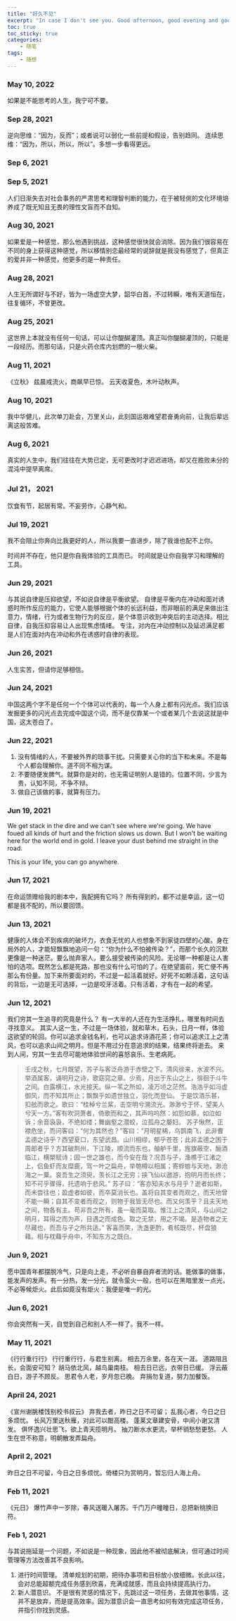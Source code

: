 ```yaml
---
title: "好久不见"
excerpt: "In case I don't see you. Good afternoon, good evening and good night."
toc: true
toc_sticky: true
categories: 
    - 随笔
tags:
    - 随想
---
```

### May 10, 2022
如果是不能思考的人生，我宁可不要。

### Sep 28, 2021
逆向思维：“因为，反而”；或者说可以弱化一些前提和假设，告别趋同。 连续思维：“因为，所以，所以，所以”。多想一步看得更远。

### Sep 6, 2021

### Sep 5, 2021
人们日渐失去对社会事务的严肃思考和理智判断的能力，在于被轻佻的文化环境培养成了既无知且无畏的理性文盲而不自知。

### Aug 30, 2021
如果爱是一种感觉，那么他遇到挑战，这种感觉很快就会消除。因为我们很容易在不同的身上获得这种感觉，所以移情别恋最经常的说辞就是我没有感觉了，但真正的爱并非一种感觉，他更多的是一种责任。

### Aug 28, 2021
人生无所谓好与不好，皆为一场虚空大梦，韶华白首，不过转瞬，唯有天道恒在，往复循环，不曾更改。

### Aug 25, 2021
这世界上本就没有任何一句话，可以让你醍醐灌顶。真正叫你醍醐灌顶的，只能是一段经历。而那句话，只是火药仓库内划燃的一根火柴。

### Aug 11, 2021
《立秋》
兹晨戒流火，商飙早已惊。
云天收夏色，木叶动秋声。

### Aug 10, 2021
我中华健儿，此次单刀赴会，万里关山，此刻国运艰难望君奋勇向前，让我后辈远离这般苦难。

### Aug 6, 2021
真实的人生中，我们往往在大势已定，无可更改时才迟迟进场，却又在胜败未分的混沌中提早离席。

### Jul 21， 2021
饮食有节，起居有常。不妄劳作，心静气和。

### Jul 19, 2021
我不会阻止你奔向比我更好的人，所以我要一直进步，除了我谁也配不上你。

时间并不存在，他只是你自我体验的工具而已。 时间就是让你自我学习和理解的工具。

### Jun 29, 2021
与其说自律是压抑欲望，不如说自律是平衡欲望。 自律是平衡内在冲动和面对诱惑时所作反应的能力，它使人能够根据个体的长远利益，而非眼前的满足来做出注意力，情绪，行为或者生物行为的反应，是个体意识收到冲突后的主动选择。相比自律，自我压抑容易让人出现焦虑情绪。 专注，对内在冲动控制以及延迟满足都是人们在面对内在冲动和外在诱惑时自律的表现。

### Jun 26, 2021
人生实苦，但请你足够相信。

###  Jun 24, 2021
中国这两个字不是任何一个个体可以代表的，每一个人身上都有闪光点。我们应该发掘更多的闪光点去完成中国这个词，而不是仅靠某一个或者某几个去说这就是中国，这太苍白了。

### Jun 22, 2021
1. 没有情绪的人，不要被外界的琐事干扰。只需要关心你的当下和未来。不是每个人都会理解你。道不同不相为谋。
2. 不要随便发脾气。就算你是对的，也无需证明别人是错的。位置不同，少言为贵，认知不同，不争不辩。
3. 做自己该做的事，就算有压力。

### Jun 19, 2021
We get stack in the dire and we can't see where we're going. We have foued all kinds of hurt and the friction slows us down. But I won't be waiting here for the world end in gold. I leave your dust behind me straight in the road.

This is your life, you can go anywhere.

### Jun 17, 2021
在命运馈赠给我的剧本中，我配拥有它吗？ 所有得到的，都不过是幸运，这一切都是我不配的，所以要回馈。

### Jun 13, 2021
健康的人体会不到疾病的破坏力，衣食无忧的人也想象不到家徒四壁的心酸。身在局外的人，才能轻飘飘地追问一句：“你为什么不怕被传染？”，而那个长久的沉默更像是一种迷茫。要么抛弃家人，要么接受被传染的风险。无论哪一种都是让人害怕的选项。既然怎么都是死路，那也没有什么可怕的了。在绝望面前，死亡便不再那么有份量。加下来所要面对的，不过是一起活着就好。好死不如赖活着，这句话的背后，一边是无可选择，一边是咬牙活着。只有活着，才有在一起的希望。

### Jun 12, 2021
我们穷其一生追寻的究竟是什么？
有一大半的人还在为生活挣扎，哪里有时间去寻找意义。
其实人这一生，不过是一场体验，就和草木，石头，日月一样，体验这欲望的轮回。你可以追求金钱名利，也可以追求诗酒花茶；你可以追求江上之清风，也可以追求山间之明月。但是不用过分在意追求的结果，结果终将逝去。
来到人间，穷其一生去尽可能地体验世间的喜怒哀乐、生老病死。

>壬戌之秋，七月既望，苏子与客泛舟游于赤壁之下。清风徐来，水波不兴。举酒属客，诵明月之诗，歌窈窕之章。少焉，月出于东山之上，徘徊于斗牛之间。白露横江，水光接天。纵一苇之所如，凌万顷之茫然。浩浩乎如冯虚御风，而不知其所止；飘飘乎如遗世独立，羽化而登仙。
>于是饮酒乐甚，扣舷而歌之。歌曰：“桂棹兮兰桨，击空明兮溯流光。渺渺兮于怀，望美人兮天一方。”客有吹洞萧者，倚歌而和之，其声呜呜然：如怨如慕，如泣如诉；余音袅袅，不绝如缕；舞幽壑之潜蛟，泣孤舟之嫠妇。
>苏子愀然，正襟危坐，而问客曰：“何为其然也？”客曰：“月明星稀，乌鹊南飞，此非曹孟德之诗乎？西望夏口，东望武昌。山川相缪，郁乎苍苍；此非孟德之困于周郎者乎？方其破荆州，下江陵，顺流而东也，舳舻千里，旌旗蔽空，酾酒临江，横槊赋诗；固一世之雄也，而今安在哉？况吾与子，渔樵于江渚之上，侣鱼虾而友糜鹿，驾一叶之扁舟，举匏樽以相属；寄蜉蝣与天地，渺沧海之一粟。哀吾生之须臾，羡长江之无穷；挟飞仙以遨游，抱明月而长终；知不可乎骤得，托遗响于悲风。”
>苏子曰：“客亦知夫水与月乎？逝者如斯，而未尝往也；盈虚者如彼，而卒莫消长也。盖将自其变者而观之，而天地曾不能一瞬；自其不变者而观之，则物于我皆无尽也。而又何羡乎？且夫天地之间，物各有主。苟非吾之所有，虽一毫而莫取。惟江上之清风，与山间之明月，耳得之而为声，目遇之而成色。取之无禁，用之不竭。是造物者之无尽藏也，而吾与子之所共适。”
>客喜而笑，洗盏更酌，肴核既尽，杯盘狼藉。相与枕藉乎舟中，不知东方之既白。

### Jun 9, 2021
愿中国青年都摆脱冷气，只是向上走，不必听自暴自弃者流的话。能做事的做事，能发声的发声。有一分热，发一分光，就令萤火一般，也可以在黑暗里发一点光，不必等候炬火。此后如竟没有炬火：我便是唯一的光。

### Jun 6, 2021
你会突然有一天，自觉到自己和别人不一样了。我不一样。

### May 11, 2021
《行行重行行》
行行重行行，与君生别离。
相去万余里，各在天一涯。
道路阻且长，会面安可知？
胡马依北风，越鸟巢南枝。
相去日已远，衣带日已缓。
浮云蔽白日，游子不顾反。
思君令人老，岁月忽已晚。
弃捐勿复道，努力加餐饭。

### April 24, 2021
《宣州谢朓楼饯别校书叔云》
弃我去者，昨日之日不可留；
乱我心者，今日之日多烦忧。
长风万里送秋雁，对此可以酣高楼。
蓬莱文章建安骨，中间小谢又清发。
俱怀逸兴壮思飞，欲上青天揽明月。
抽刀断水水更流，举杯销愁愁更愁。
人生在世不称意，明朝散发弄扁舟。

### April 2, 2021
昨日之日不可留，今日之日多烦忧。倚楼只为赏明月，暂忘归人海上舟。

### Feb 11, 2021
《元日》
爆竹声中一岁除，春风送暖入屠苏。千门万户曈曈日，总把新桃换旧符。

### Feb 1, 2021
与其说拖延是一个问题，不如说是一种现象，因此他不被彻底解决，但可通过时间管理等方法改善其不良影响。

1. 进行时间管理。
    清单规划的初期，把待办事项和目标放小放细微。长此以往，会对总能超额完成任务感到欣喜，充满成就感，而且会持续提高执行力。
2. 新人潜意识。
    不是很有灵感的情况下，先跳过这一项任务，去做其他事情，这并不是放弃，而是提高效率。因为潜意识会一直思考如何有效完成这项任务，并指引你找到灵感。
